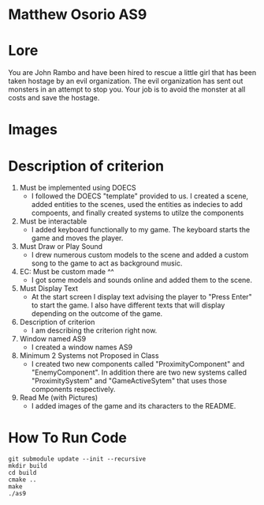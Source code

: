 # Matthew Osorio AS9

# Lore
You are John Rambo and have been hired to rescue a little girl that has been taken hostage by an evil organization. The evil organization has sent out monsters in an attempt to stop you. Your job is to avoid the monster at all costs and save the hostage.

# Images

# Description of criterion 

1. Must be implemented using DOECS
    - I followed the DOECS "template" provided to us. I created a scene, added entities to the scenes, used the entities as indecies to add compoents, and finally created systems to utilze the components
2. Must be interactable
    - I added keyboard functionally to my game. The keyboard starts the game and moves the player.
3. Must Draw or Play Sound
    - I drew numerous custom models to the scene and added a custom song to the game to act as background music.
4. EC: Must be custom made ^^
    - I got some models and sounds online and added them to the scene.
5. Must Display Text
    - At the start screen I display text advising the player to "Press Enter" to start the game. I also have different texts that will display depending on the outcome of the game.
6. Description of criterion
    - I am describing the criterion right now.
7. Window named AS9
    - I created a window names AS9
8. Minimum 2 Systems not Proposed in Class
    - I created two new components called "ProximityComponent" and "EnemyComponent". In addition there are two new systems called "ProximitySystem" and "GameActiveSytem" that uses those components respectively.
9. Read Me (with Pictures)
    - I added images of the game and its characters to the README.

# How To Run Code

```
git submodule update --init --recursive
mkdir build
cd build
cmake ..
make
./as9
```